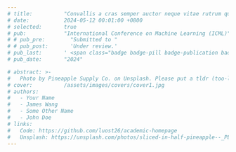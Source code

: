 ```yaml
---
# title:          "Convallis a cras semper auctor neque vitae rutrum quisque non tellus orci ac"
# date:           2024-05-12 00:01:00 +0800
# selected:       true
# pub:            "International Conference on Machine Learning (ICML)"
# # pub_pre:        "Submitted to "
# # pub_post:       'Under review.'
# pub_last:       ' <span class="badge badge-pill badge-publication badge-success">Spotlight</span>'
# pub_date:       "2024"

# abstract: >-
#   Photo by Pineapple Supply Co. on Unsplash. Please put a tldr (too-long-didnt-read, 1~2 sentences) of your publication here. It is not recommended to put the actual abstract here because it is usually too long to fit in. $\LaTeX$ is supported. $a=b+c$.
# cover:          /assets/images/covers/cover1.jpg
# authors:
#   - Your Name
#   - James Wang
#   - Some Other Name
#   - John Doe
# links:
#   Code: https://github.com/luost26/academic-homepage
#   Unsplash: https://unsplash.com/photos/sliced-in-half-pineapple--_PLJZmHZzk
---
```

